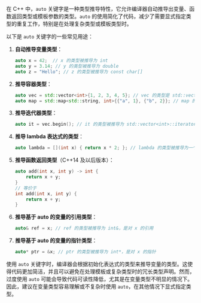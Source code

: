 在 C++ 中，`auto` 关键字是一种类型推导特性，它允许编译器自动推导出变量、函数返回类型或模板参数的类型。`auto` 的使用简化了代码，减少了需要显式指定类型的重复工作，特别是在处理复杂类型或模板类型时。

以下是 `auto` 关键字的一些常见用途：

1. **自动推导变量类型**：
   ```cpp
   auto x = 42;  // x 的类型被推导为 int
   auto y = 3.14; // y 的类型被推导为 double
   auto z = "Hello"; // z 的类型被推导为 const char[]
   ```

2. **推导容器类型**：
   ```cpp
   auto vec = std::vector<int>{1, 2, 3, 4, 5}; // vec 的类型是 std::vector<int>
   auto map = std::map<std::string, int>{{"a", 1}, {"b", 2}}; // map 的类型是 std::map<std::string, int>
   ```

3. **推导迭代器类型**：
   ```cpp
   auto it = vec.begin(); // it 的类型被推导为 std::vector<int>::iterator
   ```

4. **推导 lambda 表达式的类型**：
   ```cpp
   auto lambda = [](int x) { return x * 2; }; // lambda 的类型被推导为一个可调用对象
   ```

5. **推导函数返回类型**（C++14 及以后版本）：
   ```cpp
   auto add(int x, int y) -> int {
       return x + y;
   }
   // 等价于
   int add(int x, int y) {
       return x + y;
   }
   ```

6. **推导基于 auto 的变量的引用类型**：
   ```cpp
   auto& ref = x; // ref 的类型被推导为 int&，是对 x 的引用
   ```

7. **推导基于 auto 的变量的指针类型**：
   ```cpp
   auto* ptr = &x; // ptr 的类型被推导为 int*，是对 x 的指针
   ```

使用 `auto` 关键字时，编译器会根据初始化表达式的类型来推导变量的类型。这使得代码更加简洁，并且可以避免在处理模板或复杂类型时的冗长类型声明。然而，过度使用 `auto` 可能会导致代码可读性降低，尤其是在变量类型不明显的情况下。因此，建议在变量类型容易理解或不复杂时使用 `auto`，在其他情况下显式指定类型。